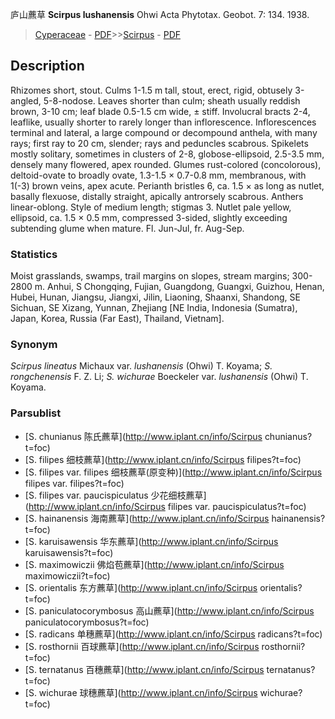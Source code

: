 庐山藨草 **Scirpus lushanensis** Ohwi Acta Phytotax. Geobot. 7: 134. 1938.

> [Cyperaceae](http://www.iplant.cn/info/Cyperaceae?t=foc) - [PDF](http://www.iplant.cn/foc/pdf/Cyperaceae.pdf)>>[Scirpus](http://www.iplant.cn/info/Scirpus?t=foc) - [PDF](http://www.iplant.cn/foc/pdf/Scirpus.pdf)

## Description

Rhizomes short, stout. Culms 1-1.5 m tall, stout, erect, rigid, obtusely 3-angled, 5-8-nodose. Leaves shorter than culm; sheath usually reddish brown, 3-10 cm; leaf blade 0.5-1.5 cm wide, ± stiff. Involucral bracts 2-4, leaflike, usually shorter to rarely longer than inflorescence. Inflorescences terminal and lateral, a large compound or decompound anthela, with many rays; first ray to 20 cm, slender; rays and peduncles scabrous. Spikelets mostly solitary, sometimes in clusters of 2-8, globose-ellipsoid, 2.5-3.5 mm, densely many flowered, apex rounded. Glumes rust-colored (concolorous), deltoid-ovate to broadly ovate, 1.3-1.5 × 0.7-0.8 mm, membranous, with 1(-3) brown veins, apex acute. Perianth bristles 6, ca. 1.5 × as long as nutlet, basally flexuose, distally straight, apically antrorsely scabrous. Anthers linear-oblong. Style of medium length; stigmas 3. Nutlet pale yellow, ellipsoid, ca. 1.5 × 0.5 mm, compressed 3-sided, slightly exceeding subtending glume when mature. Fl. Jun-Jul, fr. Aug-Sep.

### Statistics
Moist grasslands, swamps, trail margins on slopes, stream margins; 300-2800 m. Anhui, S Chongqing, Fujian, Guangdong, Guangxi, Guizhou, Henan, Hubei, Hunan, Jiangsu, Jiangxi, Jilin, Liaoning, Shaanxi, Shandong, SE Sichuan, SE Xizang, Yunnan, Zhejiang [NE India, Indonesia (Sumatra), Japan, Korea, Russia (Far East), Thailand, Vietnam].

### Synonym
*Scirpus lineatus* Michaux var. *lushanensis* (Ohwi) T. Koyama; *S. rongchenensis* F. Z. Li; *S. wichurae* Boeckeler var. *lushanensis* (Ohwi) T. Koyama.



### Parsublist

* [S.  chunianus  陈氏藨草](http://www.iplant.cn/info/Scirpus chunianus?t=foc)
* [S.  filipes  细枝藨草](http://www.iplant.cn/info/Scirpus filipes?t=foc)
* [S.  filipes var. filipes  细枝藨草(原变种)](http://www.iplant.cn/info/Scirpus filipes var. filipes?t=foc)
* [S.  filipes var. paucispiculatus  少花细枝藨草](http://www.iplant.cn/info/Scirpus filipes var. paucispiculatus?t=foc)
* [S.  hainanensis  海南藨草](http://www.iplant.cn/info/Scirpus hainanensis?t=foc)
* [S.  karuisawensis  华东藨草](http://www.iplant.cn/info/Scirpus karuisawensis?t=foc)
* [S.  maximowiczii  佛焰苞藨草](http://www.iplant.cn/info/Scirpus maximowiczii?t=foc)
* [S.  orientalis  东方藨草](http://www.iplant.cn/info/Scirpus orientalis?t=foc)
* [S.  paniculatocorymbosus  高山藨草](http://www.iplant.cn/info/Scirpus paniculatocorymbosus?t=foc)
* [S.  radicans  单穗藨草](http://www.iplant.cn/info/Scirpus radicans?t=foc)
* [S.  rosthornii  百球藨草](http://www.iplant.cn/info/Scirpus rosthornii?t=foc)
* [S.  ternatanus  百穗藨草](http://www.iplant.cn/info/Scirpus ternatanus?t=foc)
* [S.  wichurae  球穗藨草](http://www.iplant.cn/info/Scirpus wichurae?t=foc)
